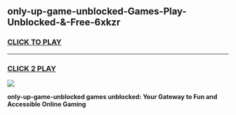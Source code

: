 
## only-up-game-unblocked-Games-Play-Unblocked-&-Free-6xkzr
<h3>
<a href="https://premium76.site?title=only-up-game-unblocked&ref=24A">CLICK TO PLAY</a></h3>
<hr>

<h3>
<a href="https://premium76.site?title=only-up-game-unblocked&ref=24A">CLICK 2 PLAY</a>
  
</h3>

<a href="https://premium76.site?title=only-up-game-unblocked&ref=24A"><img src="https://clearcache.store/games.png"></a>


**only-up-game-unblocked games unblocked: Your Gateway to Fun and Accessible Online Gaming**
